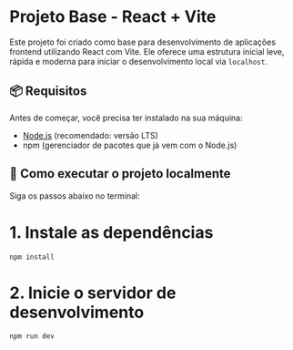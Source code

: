 # Projeto Base - React + Vite

Este projeto foi criado como base para desenvolvimento de aplicações frontend utilizando React com Vite. Ele oferece uma estrutura inicial leve, rápida e moderna para iniciar o desenvolvimento local via `localhost`.

## 📦 Requisitos

Antes de começar, você precisa ter instalado na sua máquina:

- [Node.js](https://nodejs.org/) (recomendado: versão LTS)
- npm (gerenciador de pacotes que já vem com o Node.js)

## 🚀 Como executar o projeto localmente

Siga os passos abaixo no terminal:

# 1. Instale as dependências
`npm install`

# 2. Inicie o servidor de desenvolvimento
`npm run dev`